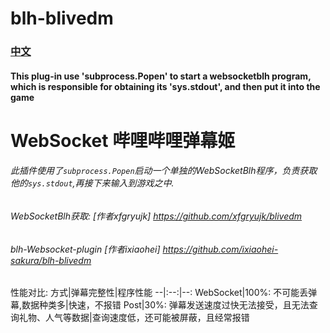 # blh-blivedm
### [中文](README_cn.md)
#### This plug-in use 'subprocess.Popen' to start a websocketblh program, which is responsible for obtaining its 'sys.stdout', and then put it into the game

# WebSocket 哔哩哔哩弹幕姬

###### 此插件使用了`subprocess.Popen`启动一个单独的WebSocketBlh程序，负责获取他的`sys.stdout`,再接下来输入到游戏之中.

###### WebSocketBlh获取: [作者xfgryujk] https://github.com/xfgryujk/blivedm
###### blh-Websocket-plugin [作者ixiaohei] https://github.com/ixiaohei-sakura/blh-blivedm

性能对比:
方式|弹幕完整性|程序性能
--|:--:|--:
WebSocket|100%: 不可能丢弹幕,数据种类多|快速，不报错
Post|30%: 弹幕发送速度过快无法接受，且无法查询礼物、人气等数据|查询速度低，还可能被屏蔽，且经常报错

